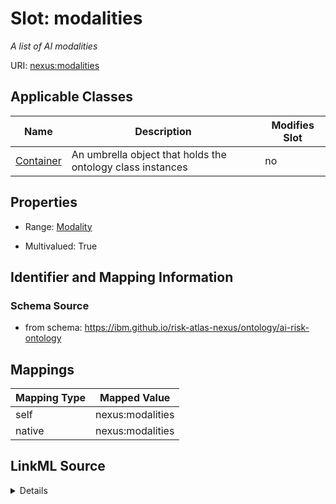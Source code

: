 

# Slot: modalities


_A list of AI modalities_





URI: [nexus:modalities](https://ibm.github.io/risk-atlas-nexus/ontology/modalities)



<!-- no inheritance hierarchy -->





## Applicable Classes

| Name | Description | Modifies Slot |
| --- | --- | --- |
| [Container](Container.md) | An umbrella object that holds the ontology class instances |  no  |







## Properties

* Range: [Modality](Modality.md)

* Multivalued: True





## Identifier and Mapping Information







### Schema Source


* from schema: https://ibm.github.io/risk-atlas-nexus/ontology/ai-risk-ontology




## Mappings

| Mapping Type | Mapped Value |
| ---  | ---  |
| self | nexus:modalities |
| native | nexus:modalities |




## LinkML Source

<details>
```yaml
name: modalities
description: A list of AI modalities
from_schema: https://ibm.github.io/risk-atlas-nexus/ontology/ai-risk-ontology
rank: 1000
alias: modalities
owner: Container
domain_of:
- Container
range: Modality
multivalued: true
inlined: true
inlined_as_list: true

```
</details>